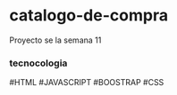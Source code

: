 # catalogo-de-compra

Proyecto se la semana 11 

### tecnocologia

#HTML 
#JAVASCRIPT 
#BOOSTRAP 
#CSS
